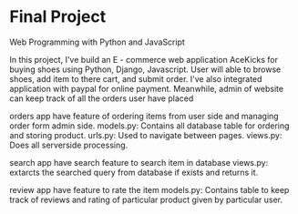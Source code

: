 # Final Project

Web Programming with Python and JavaScript

In this project, I've build an E - commerce web application AceKicks for buying shoes using Python, Django, Javascript. User will able to browse shoes, add item to there cart, and submit order. I've  also integrated application with paypal for online payment.
Meanwhile, admin of website can keep track of all the orders user have placed 

orders app have feature of ordering items from user side and managing order form admin side.
models.py: Contains all database table for ordering and storing product.
urls.py: Used to navigate between pages.
views.py: Does all serverside processing.

search app have search feature to search item in database
views.py: extarcts the searched query from database if exists and returns it.

review app have  feature to rate the item 
models.py: Contains table to keep track of reviews and rating of particular product given by particular user.